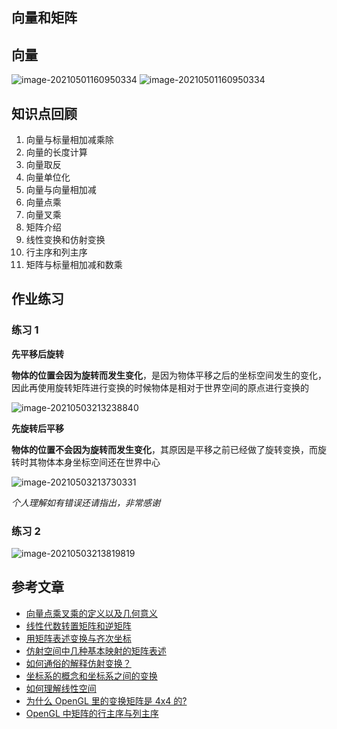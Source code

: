 ## 向量和矩阵

## 向量

![image-20210501160950334](images/vector.png)
![image-20210501160950334](images/analysis.png)

## 知识点回顾

1. 向量与标量相加减乘除
2. 向量的长度计算
3. 向量取反
4. 向量单位化
5. 向量与向量相加减
6. 向量点乘
7. 向量叉乘
8. 矩阵介绍
9. 线性变换和仿射变换
10. 行主序和列主序
11. 矩阵与标量相加减和数乘

## 作业练习

### 练习 1

**先平移后旋转**

**物体的位置会因为旋转而发生变化**，是因为物体平移之后的坐标空间发生的变化，因此再使用旋转矩阵进行变换的时候物体是相对于世界空间的原点进行变换的

![image-20210503213238840](images/image-20210503213238840.png)

**先旋转后平移**

**物体的位置不会因为旋转而发生变化**，其原因是平移之前已经做了旋转变换，而旋转时其物体本身坐标空间还在世界中心

![image-20210503213730331](images/image-20210503213730331.png)

_个人理解如有错误还请指出，非常感谢_

### 练习 2

![image-20210503213819819](images/image-20210503213819819.png)

## 参考文章

-   [向量点乘叉乘的定义以及几何意义](http://www.360doc.com/content/19/1222/18/40070800_881412732.shtml)
-   [线性代数转置矩阵和逆矩阵](https://blog.csdn.net/yinhun2012/article/details/84236202)
-   [用矩阵表述变换与齐次坐标](https://www.jianshu.com/p/c3e887c4c4f4)
-   [仿射空间中几种基本映射的矩阵表述](https://www.jianshu.com/p/ccdee786acbd)
-   [如何通俗的解释仿射变换？](https://www.matongxue.com/madocs/244/)
-   [坐标系的概念和坐标系之间的变换](https://www.jianshu.com/p/f6b1b6d1f5ee)
-   [如何理解线性空间](https://www.zhihu.com/question/24086219)
-   [为什么 OpenGL 里的变换矩阵是 4x4 的?](https://juejin.cn/post/6886474840111317005)
-   [OpenGL 中矩阵的行主序与列主序](https://www.jianshu.com/p/bfc8327eaad3)
